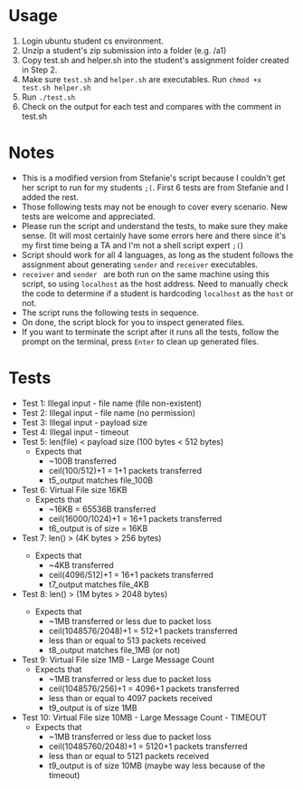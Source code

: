 # Usage
1. Login ubuntu student cs environment.
2. Unzip a student's zip submission into a folder (e.g. /a1)
3. Copy test.sh and helper.sh into the student's assignment folder created in Step 2. 
4. Make sure ```test.sh``` and ```helper.sh``` are executables. 
Run ```chmod +x test.sh helper.sh```
5. Run ```./test.sh```
6. Check on the output for each test and compares with the comment in test.sh

# Notes
* This is a modified version from Stefanie's script because I couldn't get her script to run for my students ``;(``. First 6 tests are from Stefanie and I added the rest.
* Those following tests may not be enough to cover every scenario. New tests are welcome and appreciated.
* Please run the script and understand the tests, to make sure they make sense. (It will most certainly have some errors here and there since it's my first time being a TA and I'm not a shell script expert ``;(``)
* Script should work for all 4 languages, as long as the student follows the assignment about generating ``sender`` and ``receiver`` executables.
* ``receiver`` and ``sender `` are both run on the same machine using this script, so using ``localhost`` as the host address. Need to manually check the code to determine if a student is hardcoding ``localhost`` as the `host` or not.
* The script runs the following tests in sequence.
* On done, the script block for you to inspect generated files.
* If you want to terminate the script after it runs all the tests, follow the prompt on the terminal, press ``Enter`` to clean up generated files.

# Tests
* Test 1: Illegal input - file name (file non-existent)
* Test 2: Illegal input - file name (no permission)
* Test 3: Illegal input - payload size
* Test 4: Illegal input - timeout
* Test 5: len(file) < payload size (100 bytes < 512 bytes)
  * Expects that 	
    * ~100B transferred
	* ceil(100/512)+1 = 1+1 packets transferred
    * t5_output matches file_100B
* Test 6: Virtual File size 16KB
  * Expects that 	
    * ~16KB = 65536B transferred
    * ceil(16000/1024)+1 = 16+1 packets transferred
    * t6_output is of size = 16KB
* Test 7: len(<file>) > <payload size> (4K bytes > 256 bytes)
  * Expects that 
    * ~4KB transferred
    * ceil(4096/512)+1 = 16+1 packets transferred
    *	t7_output matches file_4KB
* Test 8: len(<file>) > <payload size> (1M bytes > 2048 bytes)
  * Expects that
    * ~1MB transferred or less due to packet loss
    * ceil(1048576/2048)+1 = 512+1 packets transferred
    * less than or equal to 513 packets received
    * t8_output matches file_1MB (or not)
* Test 9: Virtual File size 1MB - Large Message Count
  * Expects that
    * ~1MB transferred or less due to packet loss
    * ceil(1048576/256)+1 = 4096+1 packets transferred
    * less than or equal to 4097 packets received
    * t9_output is of size 1MB
* Test 10: Virtual File size 10MB - Large Message Count - TIMEOUT
  * Expects that
    * ~1MB transferred or less due to packet loss
    * ceil(10485760/2048)+1 = 5120+1 packets transferred
    * less than or equal to 5121 packets received
    * t9_output is of size 10MB (maybe way less because of the timeout)